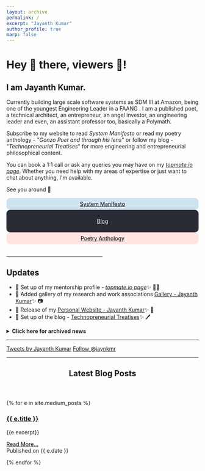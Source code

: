 ```yaml
---
layout: archive
permalink: /
excerpt: "Jayanth Kumar"
author_profile: true
marp: false
---
```

<h1> Hey 👋 there, viewers 👀! </h1>
<h2>
I am Jayanth Kumar. 
</h2>

Currently building large scale software systems as SDM III at Amazon, being one of the youngest Engineering Leader in a FAANG . I am a published poet, a technical architect, an entrepreneur, an angel investor, an engineering leader and even, an assistant professor too, basically a Polymath.

Subscribe to my website to read *System Manifesto* or read my poetry anthology - "*Gonzo Poet and through his lens*" or follow my blog - "*Technopreneurial Treatises*" for more engineering and entrepreneurial philosophical content.

 You can book a 1:1 call or ask any queries you may have on my [*topmate.io page*](https://topmate.io/jaykmr). Whether you need help with my areas of expertise or just want to chat about anything, I'm available.

See you around 🎩



<div>
  
  <div style="float:center; border: 2px solid #cfe2ef;text-align:center;border-radius:10px; padding:5px; background: #cfe2ef;">
  <a href="https://jaykmr.com/system-manifesto/" style="color:black">System Manifesto</a>
  </div> 

  <div style="float:center; border: 2px solid #292C34;text-align:center;border-radius:10px; padding:5px; background: #292C34;">
  
  <a href="https://blog.jaykmr.com" style="color:white">Blog</a>
  </div>

  <div style="float:center; border: 2px solid MistyRose;text-align:center;border-radius:10px; padding:5px; background: MistyRose;">
  <a href="https://www.amazon.in/Gonzo-Poet-through-his-lens-ebook/dp/B07M6CWQJJ/" style="color:black">Poetry Anthology</a>
  </div> 

</div>
<br/>
<hr width="50%" />

## Updates

- 🔨 Set up of my mentorship profile - [*topmate.io page*](https://topmate.io/jaykmr)✨ 🤝🏼
- 🔨 Added gallery of my research and work associations [Gallery - Jayanth Kumar](https://jaykmr.com/gallery/)✨ 📷
- 🔨 Release of my [Personal Website - Jayanth Kumar](https://jaykmr.com)✨ 🚀
- 🔨 Set up of the blog - [Technopreneurial Treatises](https://blog.jaykmr.com)✨ 🖊️
<!-- - Would you like to search for scientific keywords and obiatin it's related analytics from publications to authors? Here's link to one of my [*code for fun*](https://avratanubiswas.github.io/cats-and-codes/) project, a web-app, called [PubLit](https://share.streamlit.io/avratanubiswas/publit/main/publit.py) 🚀
 -->

<details markdown=1><summary markdown="span"><b>Click here for archived news</b></summary>

* <sub> January 2023: I currently, work for Twitch TQ team in Amazon. </sub>
* <sub>  April 2022: I have joined Amazon.</sub>


  <!-- <sub>  Feb 2020: I will be presenting a talk on "*Modelling excitation energy transfer and trapping in the filamentous cyanobacterium Anabaena variabilis PCC7120* at, "*Optimization of light energy conversion in plants and microalgae*", conference, Porto, Portugal.</sub> -->

</details>

----------
<a class="twitter-timeline" data-width="600" data-height="1000" data-dnt="true" data-theme="light" href="https://twitter.com/jaynkmr?ref_src=twsrc%5Etfw">Tweets by Jayanth Kumar</a> <script async src="https://platform.twitter.com/widgets.js" charset="utf-8" ></script>
<a href="https://twitter.com/jaynkmr?ref_src=twsrc%5Etfw" class="twitter-follow-button" data-show-count="true">Follow @jaynkmr</a><script async src="https://platform.twitter.com/widgets.js" charset="utf-8"></script>

----------

<section id="main" class="wrapper style1">

  <header class="major">
      <h2>Latest Blog Posts </h2>
  </header>

{% for e in site.medium_posts %}

<div class="row">
  <h3><a href="{{ e.link }}">{{ e.title }}</a></h3>
  <p>{{e.excerpt}}

  <section class="special">
  <a href="{{ e.link }}" style="color:black">Read More...</a>
  </section>
  Published on {{ e.date }}
  </p>
  {% endfor %}
</div>

<!-- ---------- -->

<!-- <section id="main" class="wrapper style1">

  <header class="major">
      <h2>Latest Blog Posts </h2>
  </header>
  
<script type="text/javascript">
const RSS_URL = "https://cors-anywhere.herokuapp.com/https://medium.com/feed/technopreneurial-treatises";


fetch(RSS_URL)
  .then(response => response.text())
  .then(str => new window.DOMParser().parseFromString(str, "text/xml"))
  .then(data => {
    console.log(data);
    const items = data.querySelectorAll("item");
    let html = ``;
    items.forEach(el => {
      html += `

        <div class="row">
          <h3><a href="${el.querySelector("link").innerHTML}">${el.querySelector("title").textContent}</a></h3>
          <p>{{e.excerpt}}

          <section class="special">
          <a href="${el.querySelector("link").innerHTML}" style="color:black">Read More...</a>
          </section>
          Published on ${el.querySelector("pubDate").innerHTML}
          </p>
        </div>
      `;
    });
    mainSection = document.querySelector('#main.wrapper.style1');
    mainSection.insertAdjacentHTML("beforeend", html);
  });
</script>

</section> -->
